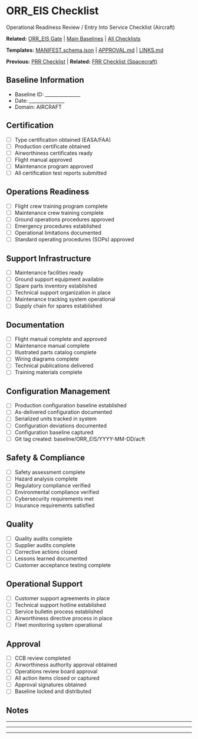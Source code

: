 # ORR_EIS Checklist

Operational Readiness Review / Entry Into Service Checklist (Aircraft)

**Related:** [ORR_EIS Gate](../../ORR_EIS/) | [Main Baselines](../../00-README.md) | [All Checklists](../)

**Templates:** [MANIFEST.schema.json](../TEMPLATES/MANIFEST.schema.json) | [APPROVAL.md](../TEMPLATES/APPROVAL.md) | [LINKS.md](../TEMPLATES/LINKS.md)

**Previous:** [PRR Checklist](./PRR_CHECKLIST.md) | **Related:** [FRR Checklist (Spacecraft)](./FRR_CHECKLIST.md)

## Baseline Information
- Baseline ID: _______________
- Date: _______________
- Domain: AIRCRAFT

## Certification
- [ ] Type certification obtained (EASA/FAA)
- [ ] Production certificate obtained
- [ ] Airworthiness certificates ready
- [ ] Flight manual approved
- [ ] Maintenance program approved
- [ ] All certification test reports submitted

## Operations Readiness
- [ ] Flight crew training program complete
- [ ] Maintenance crew training complete
- [ ] Ground operations procedures approved
- [ ] Emergency procedures established
- [ ] Operational limitations documented
- [ ] Standard operating procedures (SOPs) approved

## Support Infrastructure
- [ ] Maintenance facilities ready
- [ ] Ground support equipment available
- [ ] Spare parts inventory established
- [ ] Technical support organization in place
- [ ] Maintenance tracking system operational
- [ ] Supply chain for spares established

## Documentation
- [ ] Flight manual complete and approved
- [ ] Maintenance manual complete
- [ ] Illustrated parts catalog complete
- [ ] Wiring diagrams complete
- [ ] Technical publications delivered
- [ ] Training materials complete

## Configuration Management
- [ ] Production configuration baseline established
- [ ] As-delivered configuration documented
- [ ] Serialized units tracked in system
- [ ] Configuration deviations documented
- [ ] Configuration baseline captured
- [ ] Git tag created: baseline/ORR_EIS/YYYY-MM-DD/acft

## Safety & Compliance
- [ ] Safety assessment complete
- [ ] Hazard analysis complete
- [ ] Regulatory compliance verified
- [ ] Environmental compliance verified
- [ ] Cybersecurity requirements met
- [ ] Insurance requirements satisfied

## Quality
- [ ] Quality audits complete
- [ ] Supplier audits complete
- [ ] Corrective actions closed
- [ ] Lessons learned documented
- [ ] Customer acceptance testing complete

## Operational Support
- [ ] Customer support agreements in place
- [ ] Technical support hotline established
- [ ] Service bulletin process established
- [ ] Airworthiness directive process in place
- [ ] Fleet monitoring system operational

## Approval
- [ ] CCB review completed
- [ ] Airworthiness authority approval obtained
- [ ] Operations review board approval
- [ ] All action items closed or captured
- [ ] Approval signatures obtained
- [ ] Baseline locked and distributed

## Notes
_______________________________________________
_______________________________________________
_______________________________________________
